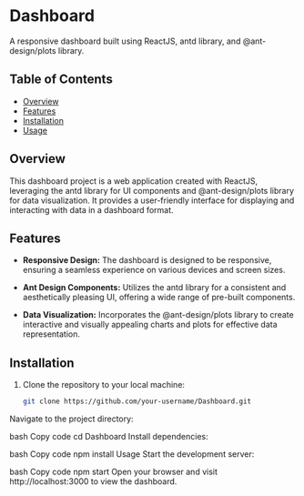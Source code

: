 # Dashboard

A responsive dashboard built using ReactJS, antd library, and @ant-design/plots library.

## Table of Contents

- [Overview](#overview)
- [Features](#features)
- [Installation](#installation)
- [Usage](#usage)

## Overview

This dashboard project is a web application created with ReactJS, leveraging the antd library for UI components and @ant-design/plots library for data visualization. It provides a user-friendly interface for displaying and interacting with data in a dashboard format.

## Features

- **Responsive Design:** The dashboard is designed to be responsive, ensuring a seamless experience on various devices and screen sizes.

- **Ant Design Components:** Utilizes the antd library for a consistent and aesthetically pleasing UI, offering a wide range of pre-built components.

- **Data Visualization:** Incorporates the @ant-design/plots library to create interactive and visually appealing charts and plots for effective data representation.

## Installation

1. Clone the repository to your local machine:

   ```bash
   git clone https://github.com/your-username/Dashboard.git
Navigate to the project directory:

bash
Copy code
cd Dashboard
Install dependencies:

bash
Copy code
npm install
Usage
Start the development server:

bash
Copy code
npm start
Open your browser and visit http://localhost:3000 to view the dashboard.

